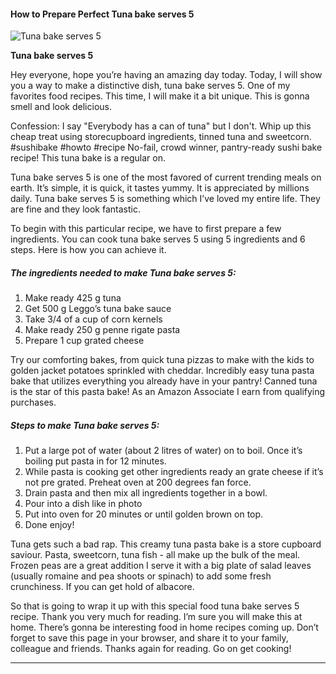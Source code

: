             

#### How to Prepare Perfect Tuna bake serves 5

![Tuna bake serves 5](https://img-global.cpcdn.com/recipes/6429629a07782b48/751x532cq70/tuna-bake-serves-5-recipe-main-photo.jpg)

**Tuna bake serves 5**

Hey everyone, hope you’re having an amazing day today. Today, I will show you a way to make a distinctive dish, tuna bake serves 5. One of my favorites food recipes. This time, I will make it a bit unique. This is gonna smell and look delicious.

Confession: I say "Everybody has a can of tuna" but I don't. Whip up this cheap treat using storecupboard ingredients, tinned tuna and sweetcorn. #sushibake #howto #recipe No-fail, crowd winner, pantry-ready sushi bake recipe! This tuna bake is a regular on.

Tuna bake serves 5 is one of the most favored of current trending meals on earth. It’s simple, it is quick, it tastes yummy. It is appreciated by millions daily. Tuna bake serves 5 is something which I’ve loved my entire life. They are fine and they look fantastic.

To begin with this particular recipe, we have to first prepare a few ingredients. You can cook tuna bake serves 5 using 5 ingredients and 6 steps. Here is how you can achieve it.

##### The ingredients needed to make Tuna bake serves 5:

1.  Make ready 425 g tuna
2.  Get 500 g Leggo’s tuna bake sauce
3.  Take 3/4 of a cup of corn kernels
4.  Make ready 250 g penne rigate pasta
5.  Prepare 1 cup grated cheese

Try our comforting bakes, from quick tuna pizzas to make with the kids to golden jacket potatoes sprinkled with cheddar. Incredibly easy tuna pasta bake that utilizes everything you already have in your pantry! Canned tuna is the star of this pasta bake! As an Amazon Associate I earn from qualifying purchases.

##### Steps to make Tuna bake serves 5:

1.  Put a large pot of water (about 2 litres of water) on to boil. Once it’s boiling put pasta in for 12 minutes.
2.  While pasta is cooking get other ingredients ready an grate cheese if it’s not pre grated. Preheat oven at 200 degrees fan force.
3.  Drain pasta and then mix all ingredients together in a bowl.
4.  Pour into a dish like in photo
5.  Put into oven for 20 minutes or until golden brown on top.
6.  Done enjoy!

Tuna gets such a bad rap. This creamy tuna pasta bake is a store cupboard saviour. Pasta, sweetcorn, tuna fish - all make up the bulk of the meal. Frozen peas are a great addition I serve it with a big plate of salad leaves (usually romaine and pea shoots or spinach) to add some fresh crunchiness. If you can get hold of albacore.

So that is going to wrap it up with this special food tuna bake serves 5 recipe. Thank you very much for reading. I’m sure you will make this at home. There’s gonna be interesting food in home recipes coming up. Don’t forget to save this page in your browser, and share it to your family, colleague and friends. Thanks again for reading. Go on get cooking!

* * *
